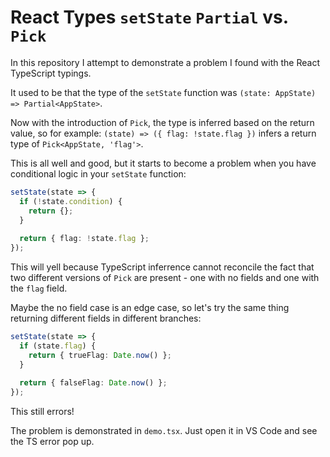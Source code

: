 # React Types `setState` `Partial` vs. `Pick`

In this repository I attempt to demonstrate a problem I found with the React TypeScript typings.

It used to be that the type of the `setState` function was `(state: AppState) => Partial<AppState>`.

Now with the introduction of `Pick`, the type is inferred based on the return value, so for example:
`(state) => ({ flag: !state.flag })` infers a return type of `Pick<AppState, 'flag'>`.

This is all well and good, but it starts to become a problem when you have conditional logic in your
`setState` function:

```typescript
setState(state => {
  if (!state.condition) {
    return {};
  }
  
  return { flag: !state.flag };
});
```

This will yell because TypeScript inferrence cannot reconcile the fact that two different versions
of `Pick` are present - one with no fields and one with the `flag` field.

Maybe the no field case is an edge case, so let's try the same thing returning different fields in
different branches:

```typescript
setState(state => {
  if (state.flag) {
    return { trueFlag: Date.now() };
  }
  
  return { falseFlag: Date.now() };
});
```

This still errors!

The problem is demonstrated in `demo.tsx`. Just open it in VS Code and see the TS error pop up.
